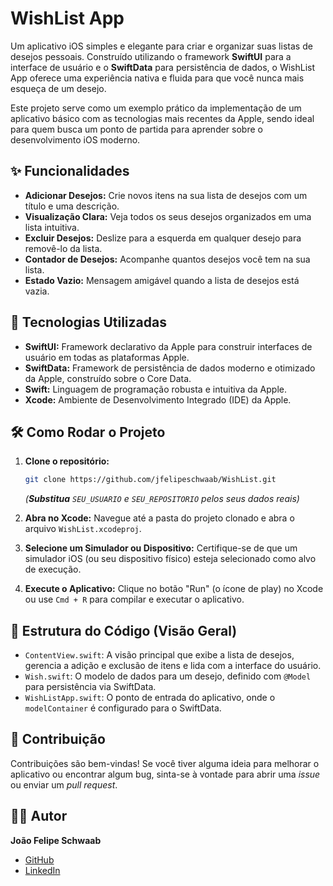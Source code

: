 # WishList App

Um aplicativo iOS simples e elegante para criar e organizar suas listas de desejos pessoais. Construído utilizando o framework **SwiftUI** para a interface de usuário e o **SwiftData** para persistência de dados, o WishList App oferece uma experiência nativa e fluida para que você nunca mais esqueça de um desejo.

Este projeto serve como um exemplo prático da implementação de um aplicativo básico com as tecnologias mais recentes da Apple, sendo ideal para quem busca um ponto de partida para aprender sobre o desenvolvimento iOS moderno.

## ✨ Funcionalidades

* **Adicionar Desejos:** Crie novos itens na sua lista de desejos com um título e uma descrição.
* **Visualização Clara:** Veja todos os seus desejos organizados em uma lista intuitiva.
* **Excluir Desejos:** Deslize para a esquerda em qualquer desejo para removê-lo da lista.
* **Contador de Desejos:** Acompanhe quantos desejos você tem na sua lista.
* **Estado Vazio:** Mensagem amigável quando a lista de desejos está vazia.

## 🚀 Tecnologias Utilizadas

* **SwiftUI:** Framework declarativo da Apple para construir interfaces de usuário em todas as plataformas Apple.
* **SwiftData:** Framework de persistência de dados moderno e otimizado da Apple, construído sobre o Core Data.
* **Swift:** Linguagem de programação robusta e intuitiva da Apple.
* **Xcode:** Ambiente de Desenvolvimento Integrado (IDE) da Apple.

## 🛠️ Como Rodar o Projeto

1.  **Clone o repositório:**
    ```bash
    git clone https://github.com/jfelipeschwaab/WishList.git
    ```
    *(**Substitua** `SEU_USUARIO` e `SEU_REPOSITORIO` pelos seus dados reais)*

2.  **Abra no Xcode:** Navegue até a pasta do projeto clonado e abra o arquivo `WishList.xcodeproj`.

3.  **Selecione um Simulador ou Dispositivo:** Certifique-se de que um simulador iOS (ou seu dispositivo físico) esteja selecionado como alvo de execução.

4.  **Execute o Aplicativo:** Clique no botão "Run" (o ícone de play) no Xcode ou use `Cmd + R` para compilar e executar o aplicativo.

## 📖 Estrutura do Código (Visão Geral)

* `ContentView.swift`: A visão principal que exibe a lista de desejos, gerencia a adição e exclusão de itens e lida com a interface do usuário.
* `Wish.swift`: O modelo de dados para um desejo, definido com `@Model` para persistência via SwiftData.
* `WishListApp.swift`: O ponto de entrada do aplicativo, onde o `modelContainer` é configurado para o SwiftData.

## 🤝 Contribuição

Contribuições são bem-vindas! Se você tiver alguma ideia para melhorar o aplicativo ou encontrar algum bug, sinta-se à vontade para abrir uma *issue* ou enviar um *pull request*.

## 👨‍💻 Autor

**João Felipe Schwaab**
* [GitHub](https://github.com/jfelipeschwaab)
* [LinkedIn](https://www.linkedin.com/in/jo%C3%A3o-felipe-schwaab/) 
